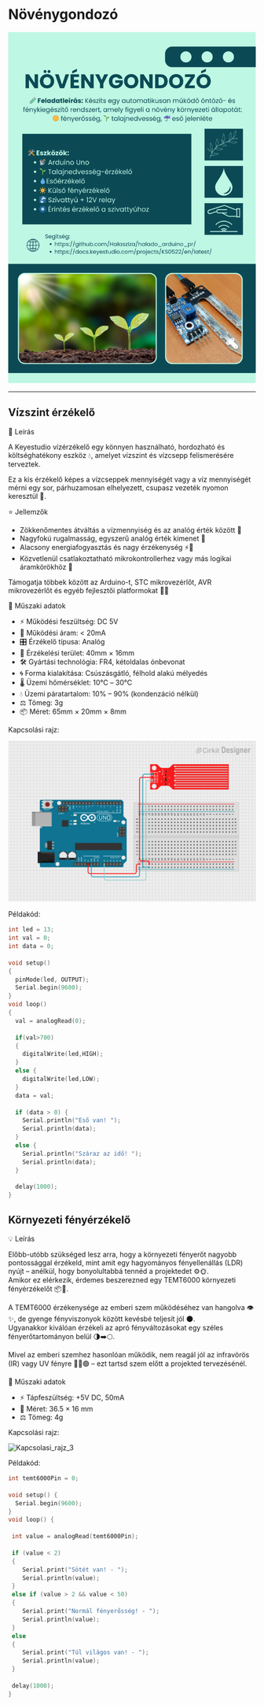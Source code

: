 # Növénygondozó

![Plakat](novenygondozo.png)

---
## Vízszint érzékelő

📄 Leírás

A Keyestudio vízérzékelő egy könnyen használható, hordozható és költséghatékony eszköz 💧, amelyet vízszint és vízcsepp felismerésére terveztek.

Ez a kis érzékelő képes a vízcseppek mennyiségét vagy a víz mennyiségét mérni egy sor, párhuzamosan elhelyezett, csupasz vezeték nyomon keresztül 🧪.

⭐ Jellemzők
- Zökkenőmentes átváltás a vízmennyiség és az analóg érték között 🔁
- Nagyfokú rugalmasság, egyszerű analóg érték kimenet 🔧
- Alacsony energiafogyasztás és nagy érzékenység ⚡👃
- Közvetlenül csatlakoztatható mikrokontrollerhez vagy más logikai áramkörökhöz 🤖

Támogatja többek között az Arduino-t, STC mikrovezérlőt, AVR mikrovezérlőt és egyéb fejlesztői platformokat 🧠🔌

📐 Műszaki adatok
- ⚡ Működési feszültség: DC 5V
- 🔌 Működési áram: < 20mA
- 🎛️ Érzékelő típusa: Analóg
- 📏 Érzékelési terület: 40mm × 16mm
- 🛠️ Gyártási technológia: FR4, kétoldalas ónbevonat
- 🌀 Forma kialakítása: Csúszásgátló, félhold alakú mélyedés
- 🌡️ Üzemi hőmérséklet: 10℃ – 30℃
- 💧 Üzemi páratartalom: 10% – 90% (kondenzáció nélkül)
- ⚖️ Tömeg: 3g
- 📦 Méret: 65mm × 20mm × 8mm

Kapcsolási rajz:

![Kapcsolasi_rajz_1](kapcs_1.png)

Példakód:
``` cpp
int led = 13; 
int val = 0; 
int data = 0; 

void setup()
{
  pinMode(led, OUTPUT); 
  Serial.begin(9600); 
}
void loop()
{
  val = analogRead(0); 

  if(val>700)
  {  
    digitalWrite(led,HIGH);
  }  
  else {
    digitalWrite(led,LOW); 
  }
  data = val; 

  if (data > 0) {
    Serial.println("Eső van! ");
    Serial.println(data); 
  }
  else {
    Serial.println("Száraz az idő! ");
    Serial.println(data);
  }

  delay(1000);
}
```

## Környezeti fényérzékelő

💡 Leírás

Előbb-utóbb szükséged lesz arra, hogy a környezeti fényerőt nagyobb pontossággal érzékeld, mint amit egy hagyományos fényellenállás (LDR) nyújt – anélkül, hogy bonyolultabbá tennéd a projektedet ⚙️🌞.  
Amikor ez elérkezik, érdemes beszerezned egy TEMT6000 környezeti fényérzékelőt 📦🔦.

A TEMT6000 érzékenysége az emberi szem működéséhez van hangolva 👁️✨, de gyenge fényviszonyok között kevésbé teljesít jól 🌑.  
Ugyanakkor kiválóan érzékeli az apró fényváltozásokat egy széles fényerőtartományon belül 🌗➡️🌕.

Mivel az emberi szemhez hasonlóan működik, nem reagál jól az infravörös (IR) vagy UV fényre 🔴❌🟣 – ezt tartsd szem előtt a projekted tervezésénél.

📐 Műszaki adatok
- ⚡ Tápfeszültség: +5V DC, 50mA
- 📏 Méret: 36.5 × 16 mm
- ⚖️ Tömeg: 4g

Kapcsolási rajz:

![Kapcsolasi_rajz_3](kapcs_.png)

Példakód:
``` cpp
int temt6000Pin = 0;

void setup() {
  Serial.begin(9600);
}
void loop() {

 int value = analogRead(temt6000Pin);

 if (value < 2)
 {
    Serial.print("Sötét van! - ");
    Serial.println(value);
 }
 else if (value > 2 && value < 50)
 {
    Serial.print("Normál fényerősség! - ");
    Serial.println(value);
 }
 else
 {
    Serial.print("Túl világos van! - ");
    Serial.println(value);
 }

 delay(1000); 
}
```


